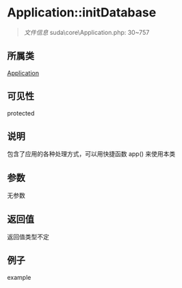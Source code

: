# Application::initDatabase

> *文件信息* suda\core\Application.php: 30~757
## 所属类 

[Application](../Application.md)

## 可见性

  protected  
## 说明


包含了应用的各种处理方式，可以用快捷函数 app() 来使用本类


## 参数

无参数

## 返回值
返回值类型不定

## 例子

example